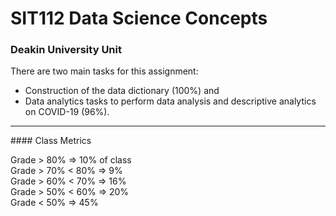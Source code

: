 # SIT112 Data Science Concepts
### Deakin University Unit
There are two main tasks for this assignment:
- Construction of the data dictionary (100%) and
- Data analytics tasks to perform data analysis and descriptive analytics on COVID-19 (96%).

<hr class="solid">
#### Class Metrics

Grade > 80% => 10% of class<br>
Grade > 70% < 80% => 9%<br>
Grade > 60% < 70% => 16%<br>
Grade > 50% < 60% => 20%<br>
Grade < 50% => 45%
